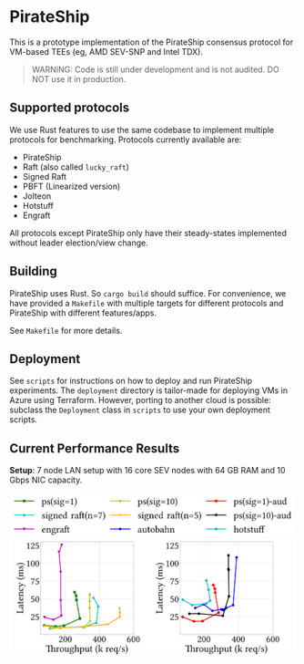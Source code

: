 # PirateShip

This is a prototype implementation of the PirateShip consensus protocol for VM-based TEEs (eg, AMD SEV-SNP and Intel TDX).

> WARNING: Code is still under development and is not audited. DO NOT use it in production.

## Supported protocols

We use Rust features to use the same codebase to implement multiple protocols for benchmarking.
Protocols currently available are:

- PirateShip
- Raft (also called `lucky_raft`)
- Signed Raft
- PBFT (Linearized version)
- Jolteon
- Hotstuff
- Engraft

All protocols except PirateShip only have their steady-states implemented without leader election/view change.

## Building

PirateShip uses Rust. So `cargo build` should suffice.
For convenience, we have provided a `Makefile` with multiple targets for different protocols and PirateShip with different features/apps.

See `Makefile` for more details.


## Deployment

See `scripts` for instructions on how to deploy and run PirateShip experiments.
The `deployment` directory is tailor-made for deploying VMs in Azure using Terraform.
However, porting to another cloud is possible: subclass the `Deployment` class in `scripts` to use your own deployment scripts.

## Current Performance Results

**Setup**: 7 node LAN setup with 16 core SEV nodes with 64 GB RAM and 10 Gbps NIC capacity.

![PirateShip Performance](perf.png)